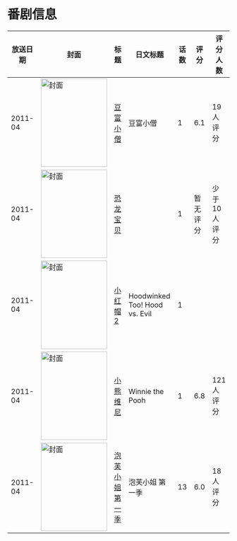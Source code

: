 # 番剧信息

|放送日期|封面|标题|日文标题|话数|评分|评分人数|
|---|---|---|---|---|---|---|
|2011-04|<img src="//lain.bgm.tv/pic/cover/c/ca/5d/18175_ZmC40.jpg" alt="封面" style="width:150px;height:200px;object-fit:cover;">|[豆富小僧](https://bangumi.tv/subject/18175)|豆富小僧|1|6.1|19人评分|
|2011-04|<img src="//lain.bgm.tv/pic/cover/c/cf/aa/30180_kJA5u.jpg" alt="封面" style="width:150px;height:200px;object-fit:cover;">|[恐龙宝贝](https://bangumi.tv/subject/30180)||1|暂无评分|少于10人评分|
|2011-04|<img src="//lain.bgm.tv/pic/cover/c/ed/f3/529011_CQfLR.jpg" alt="封面" style="width:150px;height:200px;object-fit:cover;">|[小红帽2](https://bangumi.tv/subject/529011)|Hoodwinked Too! Hood vs. Evil|1|||
|2011-04|<img src="/img/no_icon_subject.png" alt="封面" style="width:150px;height:200px;object-fit:cover;">|[小熊维尼](https://bangumi.tv/subject/60712)|Winnie the Pooh|1|6.8|121人评分|
|2011-04|<img src="//lain.bgm.tv/pic/cover/c/6b/a3/29364_I9JnB.jpg" alt="封面" style="width:150px;height:200px;object-fit:cover;">|[泡芙小姐 第一季](https://bangumi.tv/subject/29364)|泡芙小姐 第一季|13|6.0|18人评分|
